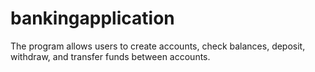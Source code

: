 # bankingapplication
The program allows users to create accounts, check balances, deposit, withdraw, and transfer funds between accounts.
